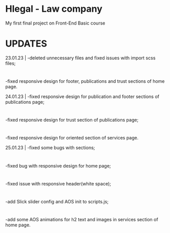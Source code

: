 # Hlegal - Law company
My first final project on Front-End Basic course

# UPDATES
23.01.23 | 
-deleted unnecessary files and fixed issues with import scss files;
#
-fixed responsive design for footer, publications and trust sections of home page.

24.01.23 |
-fixed responsive design for publication and footer sections of publications page;
#
-fixed responsive design for trust section of publications page;
#
-fixed responsive design for oriented section of services page.

25.01.23 |
-fixed some bugs with sections;
#
-fixed bug with responsive design for home page;
#
-fixed issue with responsive header(white space);
#
-add Slick slider config and AOS init to scripts.js;
#
-add some AOS animations for h2 text and images in services section of home page.
